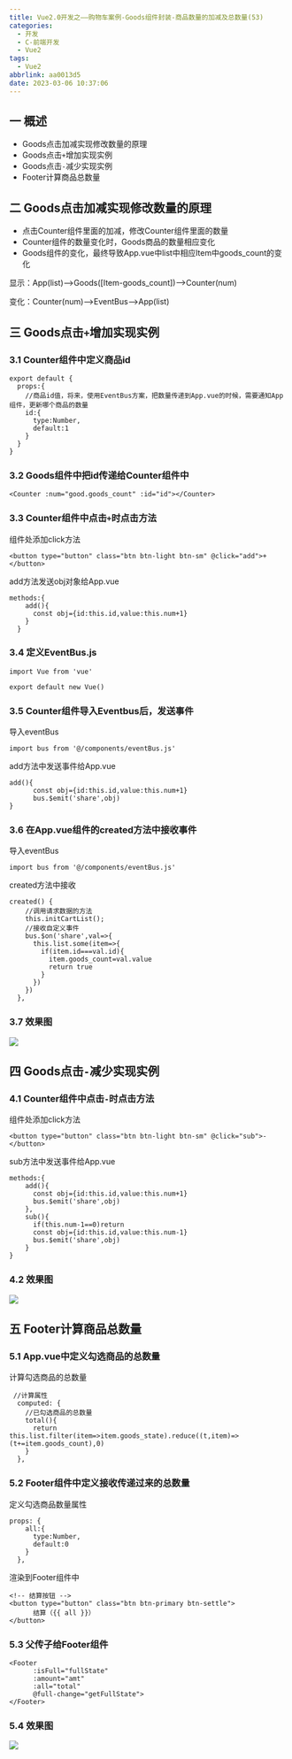 ```yaml
---
title: Vue2.0开发之——购物车案例-Goods组件封装-商品数量的加减及总数量(53)
categories:
  - 开发
  - C-前端开发
  - Vue2
tags:
  - Vue2
abbrlink: aa0013d5
date: 2023-03-06 10:37:06
---
```

## 一 概述

* Goods点击加减实现修改数量的原理
* Goods点击`+`增加实现实例
* Goods点击`-`减少实现实例
* Footer计算商品总数量

<!--more-->

## 二  Goods点击加减实现修改数量的原理

* 点击Counter组件里面的加减，修改Counter组件里面的数量
* Counter组件的数量变化时，Goods商品的数量相应变化
* Goods组件的变化，最终导致App.vue中list中相应Item中goods_count的变化

显示：App(list)——>Goods([Item-goods_count])——>Counter(num)

变化：Counter(num)——>EventBus——>App(list)

## 三 Goods点击`+`增加实现实例

### 3.1 Counter组件中定义商品id

```
export default {
  props:{
    //商品id值，将来，使用EventBus方案，把数量传递到App.vue的时候，需要通知App组件，更新哪个商品的数量
    id:{
      type:Number,
      default:1
    }
  }
}
```

### 3.2 Goods组件中把id传递给Counter组件中

```
<Counter :num="good.goods_count" :id="id"></Counter>
```

### 3.3 Counter组件中点击`+`时点击方法

组件处添加click方法

```
<button type="button" class="btn btn-light btn-sm" @click="add">+</button>
```

add方法发送obj对象给App.vue

```
methods:{
    add(){
      const obj={id:this.id,value:this.num+1}
    }
  }
```

### 3.4 定义EventBus.js

```
import Vue from 'vue'

export default new Vue()
```

### 3.5 Counter组件导入Eventbus后，发送事件

导入eventBus

```
import bus from '@/components/eventBus.js'
```

add方法中发送事件给App.vue

```
add(){
      const obj={id:this.id,value:this.num+1}
      bus.$emit('share',obj)
}
```

### 3.6 在App.vue组件的created方法中接收事件

导入eventBus

```
import bus from '@/components/eventBus.js'
```

created方法中接收

```
created() {
    //调用请求数据的方法
    this.initCartList();
    //接收自定义事件
    bus.$on('share',val=>{
      this.list.some(item=>{
        if(item.id===val.id){
          item.goods_count=val.value
          return true
        }
      })
    })
  },
```

### 3.7 效果图
![][1]

## 四 Goods点击`-`减少实现实例

### 4.1 Counter组件中点击`-`时点击方法

组件处添加click方法

```
<button type="button" class="btn btn-light btn-sm" @click="sub">-</button>
```

sub方法中发送事件给App.vue

```
methods:{
    add(){
      const obj={id:this.id,value:this.num+1}
      bus.$emit('share',obj)
    },
    sub(){
      if(this.num-1==0)return
      const obj={id:this.id,value:this.num-1}
      bus.$emit('share',obj)
    }
}
```

### 4.2 效果图

![][2]

## 五 Footer计算商品总数量

### 5.1 App.vue中定义勾选商品的总数量

计算勾选商品的总数量

```
 //计算属性
  computed: {
    //已勾选商品的总数量
    total(){
      return this.list.filter(item=>item.goods_state).reduce((t,item)=>(t+=item.goods_count),0)
    }
  },
```

### 5.2 Footer组件中定义接收传递过来的总数量

定义勾选商品数量属性

```
props: {
    all:{
      type:Number,
      default:0
    }
  },
```

渲染到Footer组件中

```
<!-- 结算按钮 -->
<button type="button" class="btn btn-primary btn-settle">
      结算（{{ all }}）
</button>
```

### 5.3 父传子给Footer组件

```
<Footer
      :isFull="fullState"
      :amount="amt"
      :all="total"
      @full-change="getFullState">
</Footer>
```

### 5.4 效果图

![][3]



[1]:https://raw.githubusercontent.com/PGzxc/CDN/master/blog-vue/vue2.0-53-cart-goods-num-add.gif
[2]:https://raw.githubusercontent.com/PGzxc/CDN/master/blog-vue/vue2.0-53-cart-goods-num-sub.gif
[3]:https://raw.githubusercontent.com/PGzxc/CDN/master/blog-vue/vue2.0-53-cart-footer-total.gif
